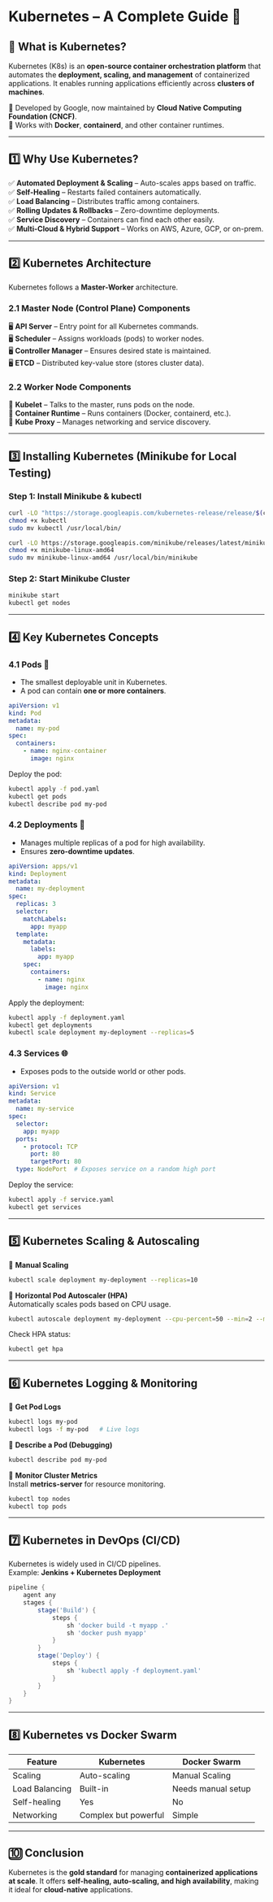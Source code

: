 # Kubernetes – A Complete Guide 🚀

## **📌 What is Kubernetes?**  
Kubernetes (K8s) is an **open-source container orchestration platform** that automates the **deployment, scaling, and management** of containerized applications. It enables running applications efficiently across **clusters of machines**.

🔹 Developed by Google, now maintained by **Cloud Native Computing Foundation (CNCF)**.  
🔹 Works with **Docker**, **containerd**, and other container runtimes.  

---

## **1️⃣ Why Use Kubernetes?**  
✅ **Automated Deployment & Scaling** – Auto-scales apps based on traffic.  
✅ **Self-Healing** – Restarts failed containers automatically.  
✅ **Load Balancing** – Distributes traffic among containers.  
✅ **Rolling Updates & Rollbacks** – Zero-downtime deployments.  
✅ **Service Discovery** – Containers can find each other easily.  
✅ **Multi-Cloud & Hybrid Support** – Works on AWS, Azure, GCP, or on-prem.  

---

## **2️⃣ Kubernetes Architecture**  
Kubernetes follows a **Master-Worker** architecture.  

### **2.1 Master Node (Control Plane) Components**  
🖥️ **API Server** – Entry point for all Kubernetes commands.  
🖥️ **Scheduler** – Assigns workloads (pods) to worker nodes.  
🖥️ **Controller Manager** – Ensures desired state is maintained.  
🖥️ **ETCD** – Distributed key-value store (stores cluster data).  

### **2.2 Worker Node Components**  
🔹 **Kubelet** – Talks to the master, runs pods on the node.  
🔹 **Container Runtime** – Runs containers (Docker, containerd, etc.).  
🔹 **Kube Proxy** – Manages networking and service discovery.  

---

## **3️⃣ Installing Kubernetes (Minikube for Local Testing)**  
### **Step 1: Install Minikube & kubectl**  
```sh
curl -LO "https://storage.googleapis.com/kubernetes-release/release/$(curl -s https://storage.googleapis.com/kubernetes-release/release/stable.txt)/bin/linux/amd64/kubectl"
chmod +x kubectl
sudo mv kubectl /usr/local/bin/

curl -LO https://storage.googleapis.com/minikube/releases/latest/minikube-linux-amd64
chmod +x minikube-linux-amd64
sudo mv minikube-linux-amd64 /usr/local/bin/minikube
```

### **Step 2: Start Minikube Cluster**  
```sh
minikube start
kubectl get nodes
```

---

## **4️⃣ Key Kubernetes Concepts**  
### **4.1 Pods** 🛑  
- The smallest deployable unit in Kubernetes.  
- A pod can contain **one or more containers**.  

```yaml
apiVersion: v1
kind: Pod
metadata:
  name: my-pod
spec:
  containers:
    - name: nginx-container
      image: nginx
```

Deploy the pod:  
```sh
kubectl apply -f pod.yaml
kubectl get pods
kubectl describe pod my-pod
```

### **4.2 Deployments** 🚀  
- Manages multiple replicas of a pod for high availability.  
- Ensures **zero-downtime updates**.  

```yaml
apiVersion: apps/v1
kind: Deployment
metadata:
  name: my-deployment
spec:
  replicas: 3
  selector:
    matchLabels:
      app: myapp
  template:
    metadata:
      labels:
        app: myapp
    spec:
      containers:
        - name: nginx
          image: nginx
```

Apply the deployment:  
```sh
kubectl apply -f deployment.yaml
kubectl get deployments
kubectl scale deployment my-deployment --replicas=5
```

### **4.3 Services** 🌐  
- Exposes pods to the outside world or other pods.  

```yaml
apiVersion: v1
kind: Service
metadata:
  name: my-service
spec:
  selector:
    app: myapp
  ports:
    - protocol: TCP
      port: 80
      targetPort: 80
  type: NodePort  # Exposes service on a random high port
```

Deploy the service:  
```sh
kubectl apply -f service.yaml
kubectl get services
```

---

## **5️⃣ Kubernetes Scaling & Autoscaling**  
🔹 **Manual Scaling**  
```sh
kubectl scale deployment my-deployment --replicas=10
```

🔹 **Horizontal Pod Autoscaler (HPA)**  
Automatically scales pods based on CPU usage.  
```sh
kubectl autoscale deployment my-deployment --cpu-percent=50 --min=2 --max=10
```

Check HPA status:  
```sh
kubectl get hpa
```

---

## **6️⃣ Kubernetes Logging & Monitoring**  
🔹 **Get Pod Logs**  
```sh
kubectl logs my-pod
kubectl logs -f my-pod   # Live logs
```

🔹 **Describe a Pod (Debugging)**  
```sh
kubectl describe pod my-pod
```

🔹 **Monitor Cluster Metrics**  
Install **metrics-server** for resource monitoring.  
```sh
kubectl top nodes
kubectl top pods
```

---

## **7️⃣ Kubernetes in DevOps (CI/CD)**  
Kubernetes is widely used in CI/CD pipelines.  
Example: **Jenkins + Kubernetes Deployment**  
```groovy
pipeline {
    agent any
    stages {
        stage('Build') {
            steps {
                sh 'docker build -t myapp .'
                sh 'docker push myapp'
            }
        }
        stage('Deploy') {
            steps {
                sh 'kubectl apply -f deployment.yaml'
            }
        }
    }
}
```

---

## **8️⃣ Kubernetes vs Docker Swarm**  
| Feature | Kubernetes | Docker Swarm |
|---------|-----------|--------------|
| Scaling | Auto-scaling | Manual Scaling |
| Load Balancing | Built-in | Needs manual setup |
| Self-healing | Yes | No |
| Networking | Complex but powerful | Simple |

---

## **🔟 Conclusion**  
Kubernetes is the **gold standard** for managing **containerized applications at scale**. It offers **self-healing, auto-scaling, and high availability**, making it ideal for **cloud-native** applications.  


